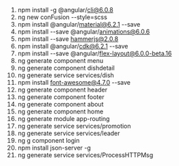 1. npm install -g @angular/cli@6.0.8
2. ng new conFusion --style=scss
3. npm install @angular/material@6.2.1 --save
4. npm install --save @angular/animations@6.0.6
5. npm install --save hammerjs@2.0.8
6. npm install @angular/cdk@6.2.1 --save
7. npm install --save @angular/flex-layout@6.0.0-beta.16
8. ng generate component menu
9. ng generate component dishdetail
10. ng generate service services/dish
11. npm install font-awesome@4.7.0 --save
12. ng generate component header
13. ng generate component footer
14. ng generate component about
15. ng generate component home
16. ng generate module app-routing
17. ng generate service services/promotion
18. ng generate service services/leader
19. ng g component login
20. npm install json-server -g
21. ng generate service services/ProcessHTTPMsg
